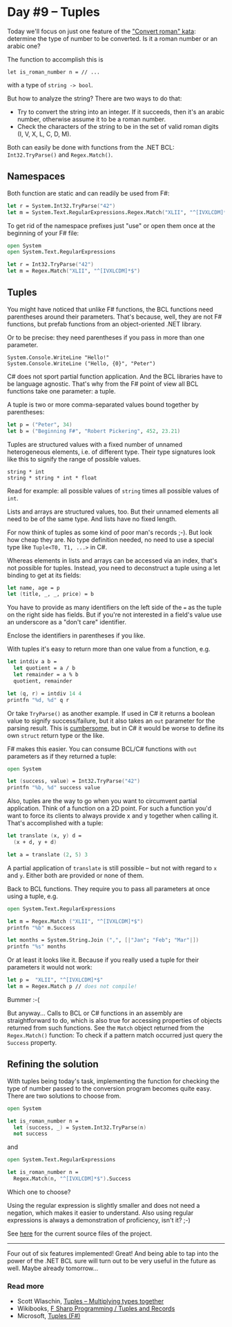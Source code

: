 # Day #9 – Tuples
Today we'll focus on just one feature of the ["Convert roman" kata](https://app.box.com/s/z07b8gr6e1ngvb3cg7ps78zy2ddi3vx1): determine the type of number to be converted. Is it a roman number or an arabic one?

The function to accomplish this is

```
let is_roman_number n = // ...
```

with a type of `string -> bool`.

But how to analyze the string? There are two ways to do that:

* Try to convert the string into an integer. If it succeeds, then it's an arabic number, otherwise assume it to be a roman number.
* Check the characters of the string to be in the set of valid roman digits (I, V, X, L, C, D, M).

Both can easily be done with functions from the .NET BCL: `Int32.TryParse()` and `Regex.Match()`.

## Namespaces
Both function are static and can readily be used from F#:

```fsharp
let r = System.Int32.TryParse("42")
let m = System.Text.RegularExpressions.Regex.Match("XLII", "^[IVXLCDM]*$")
```

To get rid of the namespace prefixes just "use" or open them once at the beginning of your F# file:

```fsharp
open System
open System.Text.RegularExpressions

let r = Int32.TryParse("42")
let m = Regex.Match("XLII", "^[IVXLCDM]*$")
```

## Tuples
You might have noticed that unlike F# functions, the BCL functions need parentheses around their parameters. That's because, well, they are not F# functions, but prefab functions from an object-oriented .NET library.

Or to be precise: they need parentheses if you pass in more than one parameter.

```
System.Console.WriteLine "Hello!"
System.Console.WriteLine ("Hello, {0}", "Peter")
```

C# does not sport partial function application. And the BCL libraries have to be language agnostic. That's why from the F# point of view all BCL functions take one parameter: a tuple.

A tuple is two or more comma-separated values bound together by parentheses:

```fsharp
let p = ("Peter", 34)
let b = ("Beginning F#", "Robert Pickering", 452, 23.21)
```

Tuples are structured values with a fixed number of unnamed heterogeneous elements, i.e. of different type. Their type signatures look like this to signify the range of possible values.

```
string * int
string * string * int * float
```

Read for example: all possible values of `string` times all possible values of `int`.

Lists and arrays are structured values, too. But their unnamed elements all need to be of the same type. And lists have no fixed length.

For now think of tuples as some kind of poor man's records ;-). But look how cheap they are. No type definition needed, no need to use a special type like `Tuple<T0, T1, ...>` in C#.

Whereas elements in lists and arrays can be accessed via an index, that's not possible for tuples. Instead, you need to deconstruct a tuple using a let binding to get at its fields:

```fsharp
let name, age = p
let (title, _, _, price) = b
```

You have to provide as many identifiers on the left side of the `=` as the tuple on the right side has fields. But if you're not interested in a field's value use an underscore as a "don't care" identifier.

Enclose the identifiers in parentheses if you like.

With tuples it's easy to return more than one value from a function, e.g.

```fsharp
let intdiv a b =
  let quotient = a / b
  let remainder = a % b
  quotient, remainder

let (q, r) = intdiv 14 4
printfn "%d, %d" q r
```

Or take `TryParse()` as another example. If used in C# it returns a boolean value to signify success/failure, but it also takes an `out` parameter for the parsing result. This is [cumbersome](http://luketopia.net/2014/02/05/fsharp-and-output-parameters/), but in C# it would be worse to define its own `struct` return type or the like.

F# makes this easier. You can consume BCL/C# functions with `out` parameters as if they returned a tuple:

```fsharp
open System

let (success, value) = Int32.TryParse("42")
printfn "%b, %d" success value
```

Also, tuples are the way to go when you want to circumvent partial application. Think of a function on a 2D point. For such a function you'd want to force its clients to always provide x and y together when calling it. That's accomplished with a tuple:

```fsharp
let translate (x, y) d =
  (x + d, y + d)

let a = translate (2, 5) 3
```

A partial application of `translate` is still possible – but not with regard to `x` and `y`. Either both are provided or none of them.

Back to BCL functions. They require you to pass all parameters at once using a tuple, e.g.

```fsharp
open System.Text.RegularExpressions

let m = Regex.Match ("XLII", "^[IVXLCDM]*$")
printfn "%b" m.Success

let months = System.String.Join (",", [|"Jan"; "Feb"; "Mar"|])
printfn "%s" months
```

Or at least it looks like it. Because if you really used a tuple for their parameters it would not work:

```fsharp
let p =  "XLII", "^[IVXLCDM]*$"
let m = Regex.Match p // does not compile!
```

Bummer :-(

But anyway... Calls to BCL or C# functions in an assembly are straightforward to do, which is also true for accessing properties of objects returned from such functions. See the `Match` object returned from the `Regex.Match()` function: To check if a pattern match occurred just query the `Success` property.

## Refining the solution
With tuples being today's task, implementing the function for checking the type of number passed to the conversion program becomes quite easy. There are two solutions to choose from.

```fsharp
open System

let is_roman_number n =
  let (success, _) = System.Int32.TryParse(n)
  not success
```
and

```fsharp
open System.Text.RegularExpressions

let is_roman_number n =
  Regex.Match(n, "^[IVXLCDM]*$").Success
```

Which one to choose?

Using the regular expression is slightly smaller and does not need a negation, which makes it easier to understand. Also using regular expressions is always a demonstration of proficiency, isn't it? ;-)

See [here](src/convertroman/Program.fs) for the current source files of the project.

***

Four out of six features implemented! Great! And being able to tap into the power of the .NET BCL sure will turn out to be very useful in the future as well. Maybe already tomorrow...

### Read more
* Scott Wlaschin, [Tuples – Multiplying types together](http://fsharpforfunandprofit.com/posts/tuples/)
* Wikibooks, [F Sharp Programming / Tuples and Records](https://en.wikibooks.org/wiki/F_Sharp_Programming/Tuples_and_Records)
* Microsoft, [Tuples (F#)](https://msdn.microsoft.com/de-de/library/dd233200.aspx)
